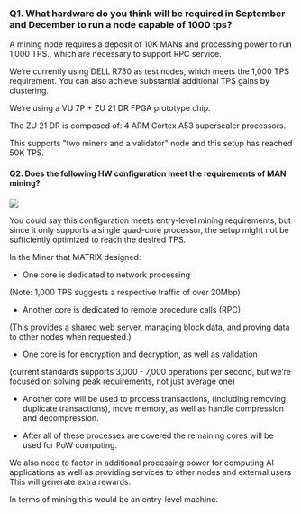 ### Q1. What hardware do you think will be required in September and December to run a node capable of 1000 tps?

A mining node requires a deposit of 10K MANs and processing power to run 1,000 TPS., which are necessary to support RPC service.

We’re currently using DELL R730 as test nodes, which meets the 1,000 TPS requirement. You can also achieve substantial additional TPS gains by clustering.

We’re using a VU 7P + ZU 21 DR FPGA prototype chip. 

The ZU 21 DR is composed of: 4 ARM Cortex A53  superscaler processors. 

This supports "two miners and a validator" node and this setup has reached 50K TPS.




#### Q2. Does the following HW configuration meet the requirements of MAN mining?

![](https://i.imgur.com/nMjmxdj.png)

You could say this configuration meets entry-level mining requirements, but since it only supports a single quad-core processor, the setup might not be sufficiently optimized to reach the desired TPS. 

In the Miner that MATRIX designed:

- One core is dedicated to network processing 

(Note: 1,000 TPS suggests a respective traffic of over 20Mbp)

- Another core is dedicated to remote procedure calls (RPC)

(This provides a shared web server, managing block data, and proving data to other nodes when requested.) 

- One core is for encryption and decryption, as well as validation 

(current standards supports 3,000 - 7,000 operations per second, but we’re focused on solving peak requirements, not just average one)
 
- Another core will be used to process transactions, (including removing duplicate transactions), 
move memory, as well as handle compression and decompression.

- After all of these processes are covered
the remaining cores will be used for PoW computing. 

We also need to factor in additional processing power for 
computing AI applications as well as providing services to other nodes and external users
This will generate extra rewards.

In terms of mining this would be an entry-level machine.